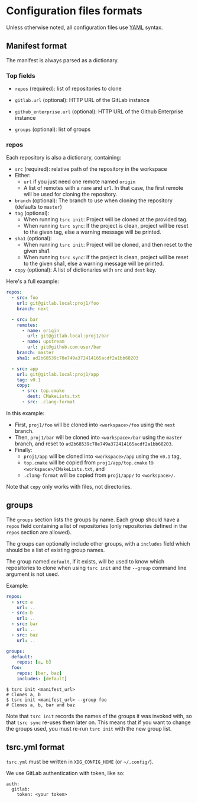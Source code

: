 # Configuration files formats

Unless otherwise noted, all configuration files use [YAML](http://www.yaml.org/)
syntax.

## Manifest format

The manifest is always parsed as a dictionary.

### Top fields


* `repos` (required): list of repositories to clone

* `gitlab.url` (optional): HTTP URL of the GitLab instance

* `github_enterprise.url` (optional): HTTP URL of the Github Enterprise instance

* `groups` (optional): list of groups

### repos

Each repository is also a dictionary, containing:

* `src` (required): relative path of the repository in the workspace
* Either:
    * `url` if you just need one remote named `origin`
    * A list of remotes with a `name` and `url`. In that case, the first remote
      will be used for cloning the repository.
* `branch` (optional): The branch to use when cloning the repository (defaults
  to `master`)
* `tag` (optional):
    * When running `tsrc init`: Project will be cloned at the provided tag.
    * When running `tsrc sync`:  If the project is clean, project will be reset
        to the given tag, else a warning message will be printed.
* `sha1` (optional):
    * When running `tsrc init`: Project will be cloned, and then reset to the given sha1.
    * When running `tsrc sync`:  If the project is clean, project will be reset
        to the given sha1, else a warning message will be printed.
* `copy` (optional): A list of dictionaries with `src` and `dest` key.

Here's a full example:

```yaml
repos:
  - src: foo
    url: git@gitlab.local:proj1/foo
    branch: next

  - src: bar
    remotes:
      - name: origin
        url: git@gitlab.local:proj1/bar
      - name: upstream
        url: git@github.com:user/bar
    branch: master
    sha1: ad2b68539c78e749a372414165acdf2a1bb68203

  - src: app
    url: git@gitlab.local:proj1/app
    tag: v0.1
    copy:
      - src: top.cmake
        dest: CMakeLists.txt
      - src: .clang-format
```

In this example:

* First, `proj1/foo` will be cloned into `<workspace>/foo` using the `next` branch.
* Then, `proj1/bar` will be cloned into `<workspace>/bar` using the `master` branch, and reset to `ad2b68539c78e749a372414165acdf2a1bb68203`.
* Finally:
    * `proj1/app` will be cloned into `<workspace>/app` using the `v0.1` tag,
    * `top.cmake` will be copied from `proj1/app/top.cmake` to `<workspace>/CMakeLists.txt`, and
    * `.clang-format` will be copied from `proj1/app/` to `<workspace>/`.

Note that `copy` only works with files, not directories.

## groups

The `groups` section lists the groups by name. Each group should have a `repos` field
containing a list of repositories (only repositories defined in the `repos` section are allowed).

The groups can optionally include other groups, with a `includes` field which should be
a list of existing group names.

The group named `default`, if it exists, will be used to know which repositories to clone
when using `tsrc init` and the `--group` command line argument is not used.

Example:

```yaml
repos:
  - src: a
    url: ..
  - src: b
    url: ..
  - src: bar
    url: ..
  - src: baz
    url: ..

groups:
  default:
    repos: [a, b]
  foo:
    repos: [bar, baz]
    includes: [default]
```

```console
$ tsrc init <manifest_url>
# Clones a, b
$ tsrc init <manifest_url> --group foo
# Clones a, b, bar and baz
```

Note that `tsrc init` records the names of the groups it was invoked with, so that `tsrc sync` re-uses them later on. This means that if you want to change the groups used, you must re-run `tsrc init` with the new group list.


## tsrc.yml format

`tsrc.yml` must be written in `XDG_CONFIG_HOME` (or `~/.config/`).

We use GitLab authentication with token, like so:

```
auth:
  gitlab:
    token: <your token>
```
